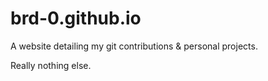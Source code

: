 # brd-0.github.io

A website detailing my git contributions & personal projects.

Really nothing else.
